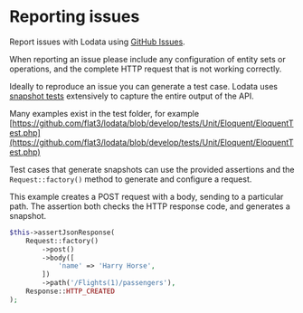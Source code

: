# Reporting issues

Report issues with Lodata using [GitHub Issues](https://github.com/flat3/lodata/issues).

When reporting an issue please include any configuration of entity sets or operations, and the complete HTTP request that is not working correctly.

Ideally to reproduce an issue you can generate a test case. Lodata uses [snapshot tests](https://github.com/spatie/phpunit-snapshot-assertions)
extensively to capture the entire output of the API.

Many examples exist in the test folder, for example [https://github.com/flat3/lodata/blob/develop/tests/Unit/Eloquent/EloquentTest.php](https://github.com/flat3/lodata/blob/develop/tests/Unit/Eloquent/EloquentTest.php)

Test cases that generate snapshots can use the provided assertions and the `Request::factory()` method to generate and configure a request.

This example creates a POST request with a body, sending to a particular path.
The assertion both checks the HTTP response code, and generates a snapshot.
```php
$this->assertJsonResponse(
    Request::factory()
        ->post()
        ->body([
            'name' => 'Harry Horse',
        ])
        ->path('/Flights(1)/passengers'),
    Response::HTTP_CREATED
);
```
